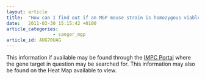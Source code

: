 ```yaml
---
layout: article
title:  "How can I find out if an MGP mouse strain is homozygous viable/fertile?"
date:   2011-03-30 15:15:42 +0100
article_categories: 
                 - sanger_mgp
article_id: AUG70UAG
---
```


This information if available may be found through the [IMPC Portal][link-impc] where the gene target in question may be searched for. This information may also be found on the Heat Map available to view.

[link-impc]: https://www.mousephenotype.org